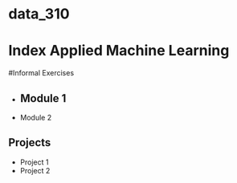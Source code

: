 # data_310
# Index Applied Machine Learning 


#Informal Exercises 
- Module 1 
  -
- Module 2



## Projects 
- Project 1 
- Project 2

